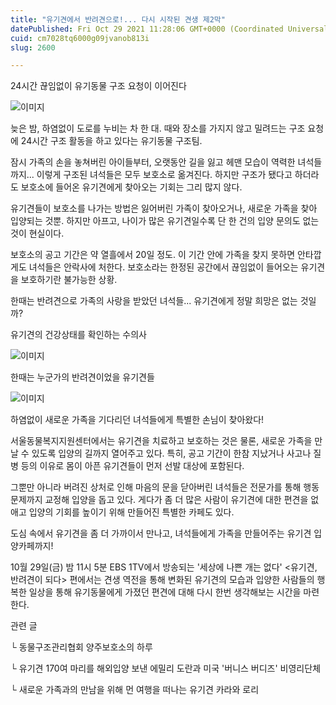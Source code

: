 ```yaml
---
title: "유기견에서 반려견으로!... 다시 시작된 견생 제2막"
datePublished: Fri Oct 29 2021 11:28:06 GMT+0000 (Coordinated Universal Time)
cuid: cm7028tq6000g09jvanob813i
slug: 2600

---
```



24시간 끊임없이 유기동물 구조 요청이 이어진다

![이미지](https://cdn.hashnode.com/res/hashnode/image/upload/v1739252851807/8386e362-506b-42c2-be6b-0435cdf2909d.jpeg)

늦은 밤, 하염없이 도로를 누비는 차 한 대. 때와 장소를 가지지 않고 밀려드는 구조 요청에 24시간 구조 활동을 하고 있다는 유기동물 구조팀.

잠시 가족의 손을 놓쳐버린 아이들부터, 오랫동안 길을 잃고 헤맨 모습이 역력한 녀석들까지... 이렇게 구조된 녀석들은 모두 보호소로 옮겨진다. 하지만 구조가 됐다고 하더라도 보호소에 들어온 유기견에게 찾아오는 기회는 그리 많지 않다.

유기견들이 보호소를 나가는 방법은 잃어버린 가족이 찾아오거나, 새로운 가족을 찾아 입양되는 것뿐. 하지만 아프고, 나이가 많은 유기견일수록 단 한 건의 입양 문의도 없는 것이 현실이다.

보호소의 공고 기간은 약 열흘에서 20일 정도. 이 기간 안에 가족을 찾지 못하면 안타깝게도 녀석들은 안락사에 처한다. 보호소라는 한정된 공간에서 끊임없이 들어오는 유기견을 보호하기란 불가능한 상황.

한때는 반려견으로 가족의 사랑을 받았던 녀석들... 유기견에게 정말 희망은 없는 것일까?

유기견의 건강상태를 확인하는 수의사

![이미지](https://cdn.hashnode.com/res/hashnode/image/upload/v1739252854032/9e3511e9-ddbd-49a2-94db-cb553d1b161b.jpeg)

한때는 누군가의 반려견이었을 유기견들

![이미지](https://cdn.hashnode.com/res/hashnode/image/upload/v1739252855824/5a785e86-6b5f-42f7-9883-a7ee09c8692b.jpeg)

하염없이 새로운 가족을 기다리던 녀석들에게 특별한 손님이 찾아왔다!

서울동물복지지원센터에서는 유기견을 치료하고 보호하는 것은 물론, 새로운 가족을 만날 수 있도록 입양의 길까지 열어주고 있다. 특히, 공고 기간이 한참 지났거나 사고나 질병 등의 이유로 몸이 아픈 유기견들이 먼저 선발 대상에 포함된다.

그뿐만 아니라 버려진 상처로 인해 마음의 문을 닫아버린 녀석들은 전문가를 통해 행동 문제까지 교정해 입양을 돕고 있다. 게다가 좀 더 많은 사람이 유기견에 대한 편견을 없애고 입양의 기회를 높이기 위해 만들어진 특별한 카페도 있다.

도심 속에서 유기견을 좀 더 가까이서 만나고, 녀석들에게 가족을 만들어주는 유기견 입양카페까지!

10월 29일(금) 밤 11시 5분 EBS 1TV에서 방송되는 '세상에 나쁜 개는 없다' <유기견, 반려견이 되다> 편에서는 견생 역전을 통해 변화된 유기견의 모습과 입양한 사람들의 행복한 일상을 통해 유기동물에게 가졌던 편견에 대해 다시 한번 생각해보는 시간을 마련한다.

관련 글

└ 동물구조관리협회 양주보호소의 하루

└ 유기견 170여 마리를 해외입양 보낸 에밀리 도란과 미국 '버니스 버디즈' 비영리단체

└ 새로운 가족과의 만남을 위해 먼 여행을 떠나는 유기견 카라와 로리